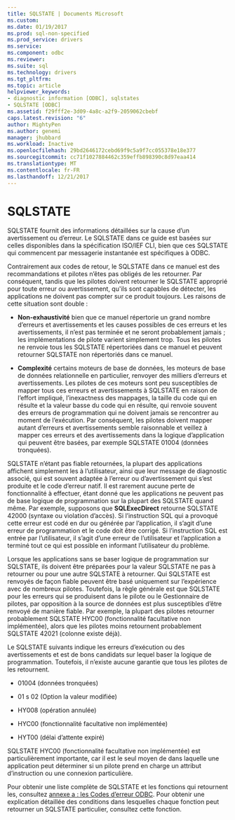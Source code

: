 ```yaml
---
title: SQLSTATE | Documents Microsoft
ms.custom: 
ms.date: 01/19/2017
ms.prod: sql-non-specified
ms.prod_service: drivers
ms.service: 
ms.component: odbc
ms.reviewer: 
ms.suite: sql
ms.technology: drivers
ms.tgt_pltfrm: 
ms.topic: article
helpviewer_keywords:
- diagnostic information [ODBC], sqlstates
- SQLSTATE [ODBC]
ms.assetid: f29fff2e-3d09-4a8c-a2f9-2059062cbebf
caps.latest.revision: "6"
author: MightyPen
ms.author: genemi
manager: jhubbard
ms.workload: Inactive
ms.openlocfilehash: 29bd2646172cebd69f9c5a9f7cc055378e18e377
ms.sourcegitcommit: cc71f1027884462c359effb898390c8d97eaa414
ms.translationtype: MT
ms.contentlocale: fr-FR
ms.lasthandoff: 12/21/2017
---
```

# <a name="sqlstates"></a>SQLSTATE
SQLSTATE fournit des informations détaillées sur la cause d’un avertissement ou d’erreur. Le SQLSTATE dans ce guide est basées sur celles disponibles dans la spécification ISO/IEF CLI, bien que ces SQLSTATE qui commencent par messagerie instantanée est spécifiques à ODBC.  
  
 Contrairement aux codes de retour, le SQLSTATE dans ce manuel est des recommandations et pilotes n’êtes pas obligés de les retourner. Par conséquent, tandis que les pilotes doivent retourner le SQLSTATE approprié pour toute erreur ou avertissement, qu'ils sont capables de détecter, les applications ne doivent pas compter sur ce produit toujours. Les raisons de cette situation sont double :  
  
-   **Non-exhaustivité** bien que ce manuel répertorie un grand nombre d’erreurs et avertissements et les causes possibles de ces erreurs et les avertissements, il n’est pas terminée et ne seront probablement jamais ; les implémentations de pilote varient simplement trop. Tous les pilotes ne renvoie tous les SQLSTATE répertoriées dans ce manuel et peuvent retourner SQLSTATE non répertoriés dans ce manuel.  
  
-   **Complexité** certains moteurs de base de données, les moteurs de base de données relationnelle en particulier, renvoyer des milliers d’erreurs et avertissements. Les pilotes de ces moteurs sont peu susceptibles de mapper tous ces erreurs et avertissements à SQLSTATE en raison de l’effort impliqué, l’inexactness des mappages, la taille du code qui en résulte et la valeur basse du code qui en résulte, qui renvoie souvent des erreurs de programmation qui ne doivent jamais se rencontrer au moment de l’exécution. Par conséquent, les pilotes doivent mapper autant d’erreurs et avertissements semble raisonnable et veillez à mapper ces erreurs et des avertissements dans la logique d’application qui peuvent être basées, par exemple SQLSTATE 01004 (données tronquées).  
  
 SQLSTATE n’étant pas fiable retournées, la plupart des applications affichent simplement les à l’utilisateur, ainsi que leur message de diagnostic associé, qui est souvent adaptée à l’erreur ou d’avertissement qui s’est produite et le code d’erreur natif. Il est rarement aucune perte de fonctionnalité à effectuer, étant donné que les applications ne peuvent pas de base logique de programmation sur la plupart des SQLSTATE quand même. Par exemple, supposons que **SQLExecDirect** retourne SQLSTATE 42000 (syntaxe ou violation d’accès). Si l’instruction SQL qui a provoqué cette erreur est codé en dur ou générée par l’application, il s’agit d’une erreur de programmation et le code doit être corrigé. Si l’instruction SQL est entrée par l’utilisateur, il s’agit d’une erreur de l’utilisateur et l’application a terminé tout ce qui est possible en informant l’utilisateur du problème.  
  
 Lorsque les applications sans se baser logique de programmation sur SQLSTATE, ils doivent être préparées pour la valeur SQLSTATE ne pas à retourner ou pour une autre SQLSTATE à retourner. Qui SQLSTATE est renvoyés de façon fiable peuvent être basé uniquement sur l’expérience avec de nombreux pilotes. Toutefois, la règle générale est que SQLSTATE pour les erreurs qui se produisent dans le pilote ou le Gestionnaire de pilotes, par opposition à la source de données est plus susceptibles d’être renvoyé de manière fiable. Par exemple, la plupart des pilotes retourner probablement SQLSTATE HYC00 (fonctionnalité facultative non implémentée), alors que les pilotes moins retournent probablement SQLSTATE 42021 (colonne existe déjà).  
  
 Le SQLSTATE suivants indique les erreurs d’exécution ou des avertissements et est de bons candidats sur lequel baser la logique de programmation. Toutefois, il n’existe aucune garantie que tous les pilotes de les retournent.  
  
-   01004 (données tronquées)  
  
-   01 s 02 (Option la valeur modifiée)  
  
-   HY008 (opération annulée)  
  
-   HYC00 (fonctionnalité facultative non implémentée)  
  
-   HYT00 (délai d’attente expiré)  
  
 SQLSTATE HYC00 (fonctionnalité facultative non implémentée) est particulièrement importante, car il est le seul moyen de dans laquelle une application peut déterminer si un pilote prend en charge un attribut d’instruction ou une connexion particulière.  
  
 Pour obtenir une liste complète de SQLSTATE et les fonctions qui retournent les, consultez [annexe a : les Codes d’erreur ODBC](../../../odbc/reference/appendixes/appendix-a-odbc-error-codes.md). Pour obtenir une explication détaillée des conditions dans lesquelles chaque fonction peut retourner un SQLSTATE particulier, consultez cette fonction.
